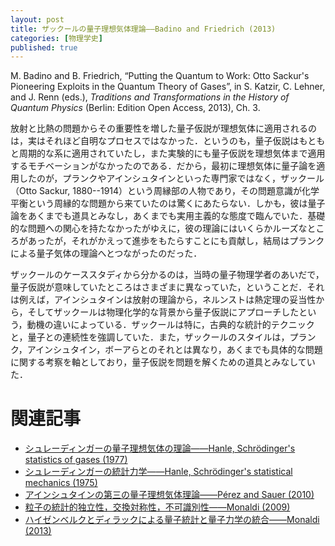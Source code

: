 ```yaml
---
layout: post
title: ザックールの量子理想気体理論——Badino and Friedrich (2013)
categories: [物理学史]
published: true
---
```


M. Badino and B. Friedrich, “Putting the Quantum to Work: Otto Sackur's Pioneering Exploits in the Quantum Theory of Gases”, in S. Katzir, C. Lehner, and J. Renn (eds.), _Traditions and Transformations in the History of Quantum Physics_ (Berlin: Edition Open Access, 2013), Ch. 3.

放射と比熱の問題からその重要性を増した量子仮説が理想気体に適用されるのは，実はそれほど自明なプロセスではなかった．というのも，量子仮説はもともと周期的な系に適用されていたし，また実験的にも量子仮説を理想気体まで適用するモチベーションがなかったのである．だから，最初に理想気体に量子論を適用したのが，プランクやアインシュタインといった専門家ではなく，ザックール（Otto Sackur, 1880--1914）という周縁部の人物であり，その問題意識が化学平衡という周縁的な問題から来ていたのは驚くにあたらない．しかも，彼は量子論をあくまでも道具とみなし，あくまでも実用主義的な態度で臨んでいた．基礎的な問題への関心を持たなかったがゆえに，彼の理論にはいくらかルーズなところがあったが，それがかえって進歩をもたらすことにも貢献し，結局はプランクによる量子気体の理論へとつながったのだった．

ザックールのケーススタディから分かるのは，当時の量子物理学者のあいだで，量子仮説が意味していたところはさまざまに異なっていた，ということだ．それは例えば，アインシュタインは放射の理論から，ネルンストは熱定理の妥当性から，そしてザックールは物理化学的な背景から量子仮説にアプローチしたという，動機の違いによっている．ザックールは特に，古典的な統計的テクニックと，量子との連続性を強調していた．また，ザックールのスタイルは，プランク，アインシュタイン，ボーアらとのそれとは異なり，あくまでも具体的な問題に関する考察を軸としており，量子仮説を問題を解くための道具とみなしていた．

<!--
化学平衡．自由エネルギー．1911年，ザックールは，化学定数およびエントロピーの積分定数を決定するために，エントロピーを統計力学を用いて計算しようとした．エントロピーの理論的な地位を考慮した場合，これは当時，かなり大胆なことでもあった．

量子気体の理論の始まり．数理的手法への傾倒．運動論とは，系の熱的性質を分子的配置にまで落としこむこと．このような態度はボルツマンの原理によるエントロピーの計算に例示される．アインシュタインの固体理論と，プランクの放射理論に発想を得て，絶対エントロピーのアイディアから量子理想気体の理論へと進んだ．プランクによる位相空間の分割の方法に基づいてエントロピーの計算にアタック．位相空間の体積要素の大きさを用いてエントロピーの積分定数を表現．

ザックールの「体積要素」．この大きさを決定することは古典物理学の枠を超えているが，位相空間の次元に関する技術的な理由から，彼はただちにプランク定数に着目することはしなかった．また彼は，分子の状態が非連続的に変化するとの描像を持っているように見えるが，結局はミクロの世界に関する描像を避けて，純粋に操作的なアプローチに頼るようになった．エントロピーの示量性を保つために，体積要素を分子数に依存させ，体積要素を分子数で割ったものが普遍定数であると結論した．

一般化．確率概念と熱力学の調和．確率の定義がふらふらしている．体積要素をプランク定数で表現．化学定数の計算．操作的アプローチへの転換を完全に果たした．周期的な系に対して適用されていた量子仮説を気体に対して適用可能とするために位相空間の量子化を実行したが，ここでは再び量子仮説と古典的な運動論の確率概念とを結びつけ，量子仮説を統計力学的考察の延長として位置付ける．
-->


# 関連記事

* [シュレーディンガーの量子理想気体の理論——Hanle, Schrödinger's statistics of gases (1977)](http://hinaba.org/mikro-und-makro/2017/08/27/01.html)
* [シュレーディンガーの統計力学——Hanle, Schrödinger's statistical mechanics (1975)](http://hinaba.org/mikro-und-makro/2017/08/27/02.html)
* [アインシュタインの第三の量子理想気体理論——Pérez and Sauer (2010)](http://hinaba.org/mikro-und-makro/2017/08/28/02.html)
* [粒子の統計的独立性，交換対称性，不可識別性——Monaldi (2009)](http://hinaba.org/mikro-und-makro/2017/08/29/01.html)
* [ハイゼンベルクとディラックによる量子統計と量子力学の統合——Monaldi (2013)](http://hinaba.org/mikro-und-makro/2017/08/30/01.html)
